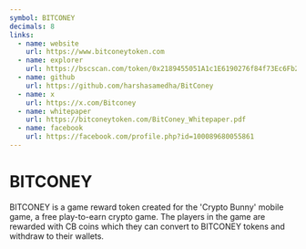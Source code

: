 ```yaml
---
symbol: BITCONEY
decimals: 8
links:
  - name: website
    url: https://www.bitconeytoken.com
  - name: explorer
    url: https://bscscan.com/token/0x2189455051A1c1E6190276f84f73Ec6Fb2fe62DF
  - name: github
    url: https://github.com/harshasamedha/BitConey
  - name: x
    url: https://x.com/Bitconey
  - name: whitepaper
    url: https://bitconeytoken.com/BitConey_Whitepaper.pdf
  - name: facebook
    url: https://facebook.com/profile.php?id=100089680055861
---
```


# BITCONEY

BITCONEY is a game reward token created for the 'Crypto Bunny' mobile game, a free play-to-earn crypto game. The players in the game are rewarded with CB coins which they can convert to BITCONEY tokens and withdraw to their wallets.

